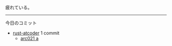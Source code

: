 疲れている。

---

今日のコミット

- [rust-atcoder](https://github.com/bouzuya/rust-atcoder) 1 commit
  - [arc021 a](https://github.com/bouzuya/rust-atcoder/commit/02ed2a81044a5f7ab56a69bbfe210a958c585cea)

